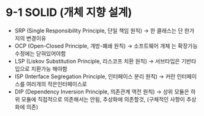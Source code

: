 # 9-1 SOLID (개체 지향 설계)

* SRP (Single Responsibility Principle, 단일 책임 원칙) -> 한 클래스는 단 한가지의 변경이유
* OCP (Open-Closed Principle, 개방-폐쇄 원칙) -> 소프트웨어 개체 는 확장가능 수정에는 닫혀있어야함
* LSP (Liskov Substitution Principle, 리스코프 치환 원칙) -> 서브타입은 기반타입으로 치환가능 해야함
* ISP (Interface Segregation Principle, 인터페이스 분리 원칙) -> 커란 인터페이스를 여러개의 작은인터페이스로
* DIP (Dependency Inversion Principle, 의존관계 역전 원칙) ->  상위 모듈은 하위 모듈에 직접적으로 의존해서는 안됨, 추상화에 의존할것, (구체적인 사항이 추상화에 의존)

